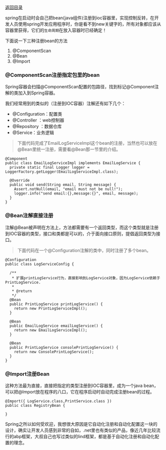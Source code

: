 [返回目录](../README.md)

spring在启动时会自己把bean(java组件)注册到ioc容器里，实现控制反转，在开发人员使用spring开发应用程序时，你是看不到new关键字的，所有对象都应该从容器里获得，它们的`生命周期`在放入容器时已经确定！

下面说一下三种注册bean的方法
1. @ComponentScan
1. @Bean
1. @Import

### @ComponentScan注册指定包里的bean
Spring容器会扫描@ComponentScan配置的包路径，找到标记@Component注解的类加入到Spring容器。

我们经常用到的类似的（注册到IOC容器）注解还有如下几个：
- @Configuration：配置类 
- @Controller ：web控制器
- @Repository ：数据仓库
- @Service：业务逻辑

> 下面代码完成了EmailLogServiceImpl这个bean的注册，当然也可以放在@Bean里统一注册，需要看@Bean那一节里的介绍。
```
@Component
public class EmailLogServiceImpl implements EmailLogService {
  private static final Logger logger = LoggerFactory.getLogger(EmailLogServiceImpl.class);

  @Override
  public void send(String email, String message) {
    Assert.notNull(email, "email must not be null!");
    logger.info("send email:{},message:{}", email, message);
  }
}
```
### @Bean注解直接注册
注解@Bean被声明在方法上，方法都需要有一个返回类型，而这个类型就是注册到IOC容器的类型，接口和类都是可以的，介于面向接口原则，提倡返回类型为接口。

> 下面代码在一个@Configuration注解的类中，同时注册了多个bean。
```
@Configuration
public class LogServiceConfig {

  /**
   * 扩展printLogService行为，直接影响到LogService对象，因为LogService依赖于PrintLogService.
   *
   * @return
   */
  @Bean
  public PrintLogService printLogService() {
    return new PrintLogServiceImpl();
  }

  @Bean
  public EmailLogService emailLogService() {
    return new EmailLogServiceImpl();
  }

  @Bean
  public PrintLogService consolePrintLogService() {
    return new ConsolePrintLogService();
  }
}

```

### @Import注册Bean
这种方法最为直接，直接把指定的类型注册到IOC容器里，成为一个java bean，可以把@Import放在程序的八口，它在程序启动时自动完成注册bean的过程。
```
@Import({ LogService.class,PrintService.class })
public class RegistryBean {

}
```

Spring之所以如何受欢迎，我想很大原因是它自动化注册和自动化配置这一块的设计，确实让开发人员感到非常的自如，.net里也有类似的产品，像近几年比较流行的abp框架，大叔自己也写过类似的lind框架，都是基于自动化注册和自动化配置的理念。